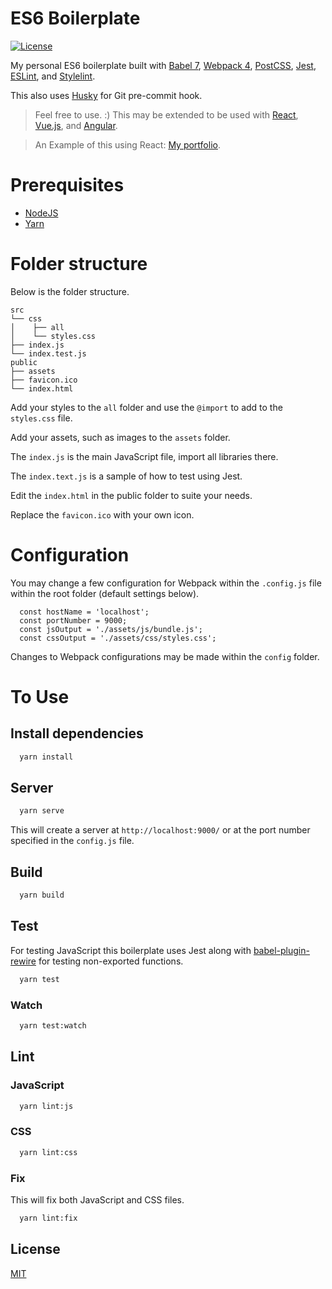 # ES6 Boilerplate

[![License](https://img.shields.io/badge/license-MIT-blue.svg?style=flat-square)](https://github.com/VD39/es6-webpack-boilerplate/blob/master/LICENSE)

My personal ES6 boilerplate built with [Babel 7](https://babeljs.io/), [Webpack 4](https://webpack.js.org/), [PostCSS](https://postcss.org/), [Jest](https://jestjs.io/), [ESLint](https://eslint.org/), and [Stylelint](https://stylelint.io/).

This also uses [Husky](https://github.com/typicode/husky) for Git pre-commit hook.

> Feel free to use. :) This may be extended to be used with [React](https://reactjs.org/), [Vue.js](https://vuejs.org/), and [Angular](https://angular.io/).

> An Example of this using React: [My portfolio](https://github.com/VD39/portfolio).

# Prerequisites

- [NodeJS](https://nodejs.org/en/)
- [Yarn](https://yarnpkg.com)

# Folder structure

Below is the folder structure.

```
src
└── css
│    ├── all
│    └── styles.css
├── index.js
└── index.test.js
public
├── assets
├── favicon.ico
└── index.html
```

Add your styles to the `all` folder and use the `@import` to add to the `styles.css` file.

Add your assets, such as images to the `assets` folder.

The `index.js` is the main JavaScript file, import all libraries there.

The `index.text.js` is a sample of how to test using Jest.

Edit the `index.html` in the public folder to suite your needs.

Replace the `favicon.ico` with your own icon.

# Configuration

You may change a few configuration for Webpack within the `.config.js` file within the root folder (default settings below).

```
  const hostName = 'localhost';
  const portNumber = 9000;
  const jsOutput = './assets/js/bundle.js';
  const cssOutput = './assets/css/styles.css';
```

Changes to Webpack configurations may be made within the `config` folder.

# To Use

## Install dependencies

```sh
  yarn install
```

## Server

```sh
  yarn serve
```

This will create a server at `http://localhost:9000/` or at the port number specified in the `config.js` file.

## Build

```sh
  yarn build
```

## Test

For testing JavaScript this boilerplate uses Jest along with [babel-plugin-rewire](https://github.com/speedskater/babel-plugin-rewire) for testing non-exported functions.

```sh
  yarn test
```

### Watch

```sh
  yarn test:watch
```

## Lint

### JavaScript

```sh
  yarn lint:js
```

### CSS

```sh
  yarn lint:css
```

### Fix

This will fix both JavaScript and CSS files.

```sh
  yarn lint:fix
```

## License

[MIT](https://github.com/VD39/es6-webpack-boilerplate/blob/master/LICENSE)
